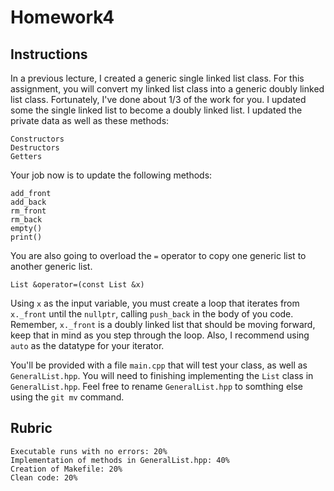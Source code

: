 # Homework4

## Instructions
In a previous lecture, I created a generic single linked list class. For this assignment, you will convert my linked list class into a generic doubly linked list class. Fortunately, I've done about 1/3 of the work for you. I updated some the single linked list to become a doubly linked list. I updated the private data as well as these methods:

    Constructors
    Destructors
    Getters
    
Your job now is to update the following methods:

    add_front
    add_back
    rm_front
    rm_back
    empty()
    print()
    
You are also going to overload the `=` operator to copy one generic list to another generic list.

    List &operator=(const List &x)
    
Using `x` as the input variable, you must create a loop that iterates from `x._front` until the `nullptr`, calling `push_back` in the body of you code. Remember, `x._front` is a doubly linked list that should be moving forward, keep that in mind as you step through the loop. Also, I recommend using `auto` as the datatype for your iterator.

You'll be provided with a file `main.cpp` that will test your class, as well as `GeneralList.hpp`. You will need to finishing implementing the `List` class in `GeneralList.hpp`. Feel free to rename `GeneralList.hpp` to somthing else using the `git mv` command.

## Rubric
    Executable runs with no errors: 20%
    Implementation of methods in GeneralList.hpp: 40%
    Creation of Makefile: 20%
    Clean code: 20%
